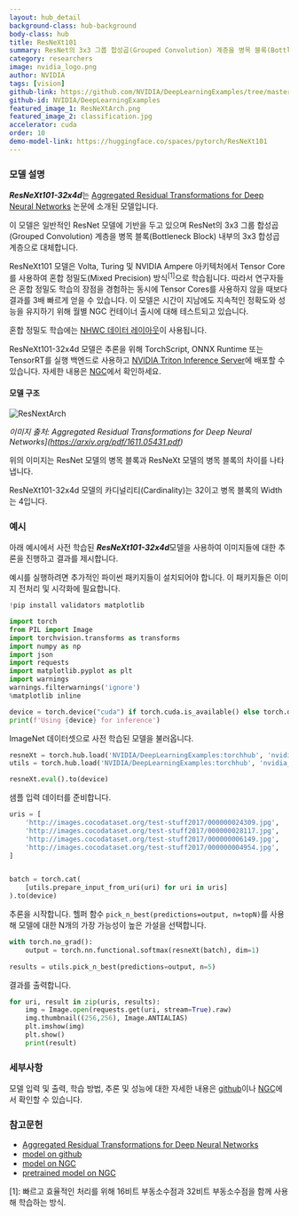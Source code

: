 ```yaml
---
layout: hub_detail
background-class: hub-background
body-class: hub
title: ResNeXt101
summary: ResNet의 3x3 그룹 합성곱(Grouped Convolution) 계층을 병목 블록(Bottleneck Block) 내부의 3x3 합성곱 계층으로 대체한 모델.
category: researchers
image: nvidia_logo.png
author: NVIDIA
tags: [vision]
github-link: https://github.com/NVIDIA/DeepLearningExamples/tree/master/PyTorch/Classification/ConvNets/resnext101-32x4d
github-id: NVIDIA/DeepLearningExamples
featured_image_1: ResNeXtArch.png
featured_image_2: classification.jpg
accelerator: cuda
order: 10
demo-model-link: https://huggingface.co/spaces/pytorch/ResNeXt101
---
```



### 모델 설명

***ResNeXt101-32x4d***는 [Aggregated Residual Transformations for Deep Neural Networks](https://arxiv.org/pdf/1611.05431.pdf) 논문에 소개된 모델입니다.

이 모델은 일반적인 ResNet 모델에 기반을 두고 있으며 ResNet의 3x3 그룹 합성곱(Grouped Convolution) 계층을 병목 블록(Bottleneck Block) 내부의 3x3 합성곱 계층으로 대체합니다.

ResNeXt101 모델은 Volta, Turing 및 NVIDIA Ampere 아키텍처에서 Tensor Core를 사용하여 혼합 정밀도(Mixed Precision) 방식<sup>[1]</sup>으로 학습됩니다. 따라서 연구자들은 혼합 정밀도 학습의 장점을 경험하는 동시에 Tensor Cores를 사용하지 않을 때보다 결과를 3배 빠르게 얻을 수 있습니다. 이 모델은 시간이 지남에도 지속적인 정확도와 성능을 유지하기 위해 월별 NGC 컨테이너 출시에 대해 테스트되고 있습니다.

혼합 정밀도 학습에는 [NHWC 데이터 레이아웃](https://pytorch.org/tutorials/intermediate/memory_format_tutorial.html)이 사용됩니다. 

ResNeXt101-32x4d 모델은 추론을 위해 TorchScript, ONNX Runtime 또는 TensorRT를 실행 백엔드로 사용하고 [NVIDIA Triton Inference Server](https://github.com/NVIDIA/trtis-inference-server)에 배포할 수 있습니다. 자세한 내용은 [NGC](https://catalog.ngc.nvidia.com/orgs/nvidia/resources/resnext_for_triton_from_pytorch)에서 확인하세요. 

#### 모델 구조

![ResNextArch](https://pytorch.org/assets/images/ResNeXtArch.png)

_이미지 출처: Aggregated Residual Transformations for Deep Neural Networks](https://arxiv.org/pdf/1611.05431.pdf)_

위의 이미지는 ResNet 모델의 병목 블록과 ResNeXt 모델의 병목 블록의 차이를 나타냅니다.

ResNeXt101-32x4d 모델의 카디널리티(Cardinality)는 32이고 병목 블록의 Width는 4입니다.
### 예시

아래 예시에서 사전 학습된 ***ResNeXt101-32x4d***모델을 사용하여 이미지들에 대한 추론을 진행하고 결과를 제시합니다.

예시를 실행하려면 추가적인 파이썬 패키지들이 설치되어야 합니다. 이 패키지들은 이미지 전처리 및 시각화에 필요합니다. 
```python
!pip install validators matplotlib
```

```python
import torch
from PIL import Image
import torchvision.transforms as transforms
import numpy as np
import json
import requests
import matplotlib.pyplot as plt
import warnings
warnings.filterwarnings('ignore')
%matplotlib inline

device = torch.device("cuda") if torch.cuda.is_available() else torch.device("cpu")
print(f'Using {device} for inference')
```

ImageNet 데이터셋으로 사전 학습된 모델을 불러옵니다.
```python
resneXt = torch.hub.load('NVIDIA/DeepLearningExamples:torchhub', 'nvidia_resneXt')
utils = torch.hub.load('NVIDIA/DeepLearningExamples:torchhub', 'nvidia_convnets_processing_utils')

resneXt.eval().to(device)
```

샘플 입력 데이터를 준비합니다.
```python
uris = [
    'http://images.cocodataset.org/test-stuff2017/000000024309.jpg',
    'http://images.cocodataset.org/test-stuff2017/000000028117.jpg',
    'http://images.cocodataset.org/test-stuff2017/000000006149.jpg',
    'http://images.cocodataset.org/test-stuff2017/000000004954.jpg',
]


batch = torch.cat(
    [utils.prepare_input_from_uri(uri) for uri in uris]
).to(device)
```

추론을 시작합니다. 헬퍼 함수 `pick_n_best(predictions=output, n=topN)`를 사용해 모델에 대한 N개의 가장 가능성이 높은 가설을 선택합니다.
```python
with torch.no_grad():
    output = torch.nn.functional.softmax(resneXt(batch), dim=1)
    
results = utils.pick_n_best(predictions=output, n=5)
```

결과를 출력합니다.
```python
for uri, result in zip(uris, results):
    img = Image.open(requests.get(uri, stream=True).raw)
    img.thumbnail((256,256), Image.ANTIALIAS)
    plt.imshow(img)
    plt.show()
    print(result)

```

### 세부사항
모델 입력 및 출력, 학습 방법, 추론 및 성능에 대한 자세한 내용은 [github](https://github.com/NVIDIA/DeepLearningExamples/tree/master/PyTorch/Classification/ConvNets/resnext101-32x4d)이나 [NGC](https://catalog.ngc.nvidia.com/orgs/nvidia/resources/resnext_for_pytorch)에서 확인할 수 있습니다.


### 참고문헌

 - [Aggregated Residual Transformations for Deep Neural Networks](https://arxiv.org/pdf/1611.05431.pdf)
 - [model on github](https://github.com/NVIDIA/DeepLearningExamples/tree/master/PyTorch/Classification/ConvNets/resnext101-32x4d)
 - [model on NGC](https://ngc.nvidia.com/catalog/resources/nvidia:resnext_for_pytorch)
 - [pretrained model on NGC](https://ngc.nvidia.com/catalog/models/nvidia:resnext101_32x4d_pyt_amp)


 <a name="혼합 정밀도(Mixed Precision) 방식">[1]</a>: 빠르고 효율적인 처리를 위해 16비트 부동소수점과 32비트 부동소수점을 함께 사용해 학습하는 방식.
